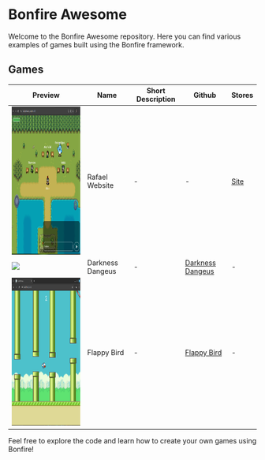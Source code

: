 # Bonfire Awesome

Welcome to the Bonfire Awesome repository. Here you can find various examples of games built using the Bonfire framework.

## Games
| Preview | Name | Short Description | Github | Stores |
|--------------|-----------|--------------|--------------|--------------|
| <img src="media/rafaelbarboatec_site.png" height="300"/> | Rafael Website |- | - | [Site](https://rafaelbarbosatec.com/) |
| <img src="https://github.com/RafaelBarbosatec/darkness_dungeon/raw/master/media/print2.jpg" height="300"/> | Darkness Dangeus | - | [Darkness Dangeus](https://github.com/RafaelBarbosatec/darkness_dungeon) | - |
| <img src="flappy_bird/media/print.png" height="300"/> | Flappy Bird | - | [Flappy Bird](flappy_bird) | - |

Feel free to explore the code and learn how to create your own games using Bonfire!
